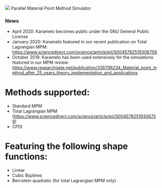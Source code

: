 <img src="https://github.com/adevaucorbeil/karamelo/blob/master/logo.svg">
Parallel Material Point Method Simulator

### News
- April 2020: Karamelo becomes public under the GNU General Public License
- January 2020: Karamelo featured in our recent publication on Total Lagrangian MPM: https://www.sciencedirect.com/science/article/pii/S0045782519306759
- October 2019: Karamelo has been used extensively for the simulations featured in our MPM review: https://www.researchgate.net/publication/336796234_Material_point_method_after_25_years_theory_implementation_and_applications


# Methods supported:
- Standard MPM
- Total Lagrangian MPM (https://www.sciencedirect.com/science/article/pii/S0045782519306759)
- CPDI

# Featuring the following shape functions:
- Linear
- Cubic Bsplines
- Bernstein quadratic (for total Lagrangian MPM only)
